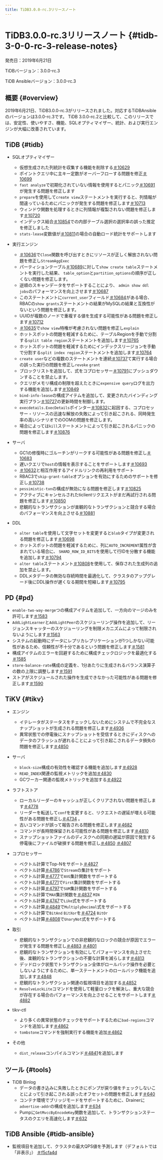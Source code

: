 ```yaml
---
title: TiDB3.0.0-rc.3リリースノート
---
```


# TiDB3.0.0-rc.3リリースノート {#tidb-3-0-0-rc-3-release-notes}

発売日：2019年6月21日

TiDBバージョン：3.0.0-rc.3

TiDB Ansibleバージョン：3.0.0-rc.3

## 概要 {#overview}

2019年6月21日、TiDB3.0.0-rc.3がリリースされました。対応するTiDBAnsibleのバージョンは3.0.0-rc.3です。 TiDB 3.0.0-rc.2と比較して、このリリースでは、安定性、使いやすさ、機能、SQLオプティマイザー、統計、および実行エンジンが大幅に改善されています。

## TiDB {#tidb}

-   SQLオプティマイザー
    -   仮想生成された列統計を収集する機能を削除する[＃10629](https://github.com/pingcap/tidb/pull/10629)
    -   ポイントクエリ中に主キー定数がオーバーフローする問題を修正[＃10699](https://github.com/pingcap/tidb/pull/10699)
    -   `fast analyze`で初期化されていない情報を使用するとパニック[＃10691](https://github.com/pingcap/tidb/pull/10691)が発生する問題を修正します
    -   `prepare`を使用して`create view`ステートメントを実行すると、列情報が間違っているためにパニックが発生する問題を修正します[＃10713](https://github.com/pingcap/tidb/pull/10713)
    -   ウィンドウ関数を処理するときに列情報が複製されない問題を修正します[＃10720](https://github.com/pingcap/tidb/pull/10720)
    -   インデックス結合[＃10854](https://github.com/pingcap/tidb/pull/10854)での内部テーブル選択の選択率の誤った推定を修正しました
    -   `stats-lease`変数値が[＃10811](https://github.com/pingcap/tidb/pull/10811)の場合の自動ロード統計をサポートします

-   実行エンジン
    -   [＃10636](https://github.com/pingcap/tidb/pull/10636)で`Close`関数を呼び出すときにリソースが正しく解放されない問題を修正し`StreamAggExec`
    -   パーティションテーブル[＃10689](https://github.com/pingcap/tidb/pull/10689)に対して`show create table`ステートメントを実行した結果、 `table_option`と`partition_options`の順序が正しくない問題を修正します。
    -   逆順のスキャンデータをサポートすることにより、 `admin show ddl jobs`のパフォーマンスを向上させます[＃10687](https://github.com/pingcap/tidb/pull/10687)
    -   このステートメントに`current_user`フィールド[＃10684](https://github.com/pingcap/tidb/pull/10684)がある場合、RBACの`show grants`ステートメントの結果がMySQLの結果と互換性がないという問題を修正します。
    -   UUIDが複数のノードで重複する値を生成する可能性がある問題を修正します[＃10712](https://github.com/pingcap/tidb/pull/10712)
    -   [＃10635](https://github.com/pingcap/tidb/pull/10635)で`show view`特権が考慮されない問題を修正し`explain`
    -   ホットスポットの問題を軽減するために、テーブルRegionを手動で分割する`split table region`ステートメントを追加します[＃10765](https://github.com/pingcap/tidb/pull/10765)
    -   ホットスポットの問題を軽減するためにインデックスリージョンを手動で分割する`split index region`ステートメントを追加します[＃10764](https://github.com/pingcap/tidb/pull/10764)
    -   `create user`などの複数のステートメントを連続[＃10737](https://github.com/pingcap/tidb/pull/10737)て実行する場合の誤った実行の問題を修正し`revoke` `grant`
    -   ブロックリストを追加して、式をコプロセッサー[＃10791](https://github.com/pingcap/tidb/pull/10791)にプッシュダウンすることを禁止します。
    -   クエリがメモリ構成の制限を超えたときに`expensive query`ログを出力する機能を追加します[＃10849](https://github.com/pingcap/tidb/pull/10849)
    -   `bind-info-lease`の構成アイテムを追加して、変更されたバインディング実行プラン[＃10727](https://github.com/pingcap/tidb/pull/10727)の更新時間を制御します。
    -   `execdetails.ExecDetails`ポインター[＃10832](https://github.com/pingcap/tidb/pull/10832)に起因する、コプロセッサー・リソースの迅速な解放の失敗によって引き起こされる、同時発生率の高いシナリオでのOOMの問題を修正します。
    -   場合によっては`kill`ステートメントによって引き起こされるパニックの問題を修正します[＃10876](https://github.com/pingcap/tidb/pull/10876)

-   サーバ
    -   GC1の修復時にゴルーチンがリークする可能性がある問題を修正し[＃10683](https://github.com/pingcap/tidb/pull/10683)
    -   遅いクエリで`host`の情報を表示することをサポートします[＃10693](https://github.com/pingcap/tidb/pull/10693)
    -   [＃10632](https://github.com/pingcap/tidb/pull/10632)と相互作用するアイドルリンクの再利用をサポート
    -   RBAC3で`skip-grant-table`オプションを有効にするためのサポートを修正し[＃10738](https://github.com/pingcap/tidb/pull/10738)
    -   `pessimistic-txn`の構成が無効になる問題を修正します[＃10825](https://github.com/pingcap/tidb/pull/10825)
    -   アクティブにキャンセルされたticlientリクエストがまだ再試行される問題を修正します[＃10850](https://github.com/pingcap/tidb/pull/10850)
    -   悲観的なトランザクションが楽観的なトランザクションと競合する場合のパフォーマンスを向上させる[＃10881](https://github.com/pingcap/tidb/pull/10881)

-   DDL
    -   `alter table`を使用して文字セットを変更すると`blob`タイプが変更される問題を修正します[＃10698](https://github.com/pingcap/tidb/pull/10698)
    -   ホットスポットの問題を軽減するために、列に`AUTO_INCREMENT`属性が含まれている場合に、 `SHARD_ROW_ID_BITS`を使用して行IDを分散する機能を追加します[＃10794](https://github.com/pingcap/tidb/pull/10794)
    -   `alter table`ステートメント[＃10808](https://github.com/pingcap/tidb/pull/10808)を使用して、保存された生成列の追加を禁止します。
    -   DDLメタデータの無効な存続時間を最適化して、クラスタのアップグレード後にDDL操作が遅くなる期間を短縮します[＃10795](https://github.com/pingcap/tidb/pull/10795)

## PD {#pd}

-   `enable-two-way-merge`つの構成アイテムを追加して、一方向のマージのみを許可します[＃1583](https://github.com/pingcap/pd/pull/1583)
-   `AddLightLearner`と`AddLightPeer`のスケジューリング操作を追加して、リージョンスキャッターのスケジューリングを制限メカニズムによって制限されないようにします[＃1563](https://github.com/pingcap/pd/pull/1563)
-   システムの起動時にデータにレプリカレプリケーションが1つしかない可能性があるため、信頼性が不十分であるという問題を修正します[＃1581](https://github.com/pingcap/pd/pull/1581)
-   構成アイテムのエラーを回避するために構成チェックロジックを最適化する[＃1585](https://github.com/pingcap/pd/pull/1585)
-   `store-balance-rate`構成の定義を、1分あたりに生成されるバランス演算子の数の上限に調整します[＃1591](https://github.com/pingcap/pd/pull/1591)
-   ストアがスケジュールされた操作を生成できなかった可能性がある問題を修正します[＃1590](https://github.com/pingcap/pd/pull/1590)

## TiKV {#tikv}

-   エンジン
    -   イテレータがステータスをチェックしないためにシステムで不完全なスナップショットが生成される問題を修正します[＃4936](https://github.com/tikv/tikv/pull/4936)
    -   異常状態での停電後にスナップショットを受信するときにディスクへのデータのフラッシュが遅れることによって引き起こされるデータ損失の問題を修正します[＃4850](https://github.com/tikv/tikv/pull/4850)

-   サーバ
    -   `block-size`構成の有効性を確認する機能を追加します[＃4928](https://github.com/tikv/tikv/pull/4928)
    -   `READ_INDEX`関連の監視メトリックを追加[＃4830](https://github.com/tikv/tikv/pull/4830)
    -   GCワーカー関連の監視メトリックを追加する[＃4922](https://github.com/tikv/tikv/pull/4922)

-   ラフトストア
    -   ローカルリーダーのキャッシュが正しくクリアされない問題を修正します[＃4778](https://github.com/tikv/tikv/pull/4778)
    -   リーダーを転送して`conf`を変更すると、リクエストの遅延が増える可能性がある問題を修正し[＃4734](https://github.com/tikv/tikv/pull/4734) 。
    -   古いコマンドが誤って報告される問題を修正します[＃4682](https://github.com/tikv/tikv/pull/4682)
    -   コマンドが長時間保留される可能性がある問題を修正します[＃4810](https://github.com/tikv/tikv/pull/4810)
    -   スナップショットファイルのディスクへの同期の遅延が原因で発生する停電後にファイルが破損する問題を修正し[＃4850](https://github.com/tikv/tikv/pull/4850) [＃4807](https://github.com/tikv/tikv/pull/4807)

-   コプロセッサー
    -   ベクトル計算でTop-Nをサポート[＃4827](https://github.com/tikv/tikv/pull/4827)
    -   ベクトル計算[＃4786](https://github.com/tikv/tikv/pull/4786)で`Stream`の集計をサポート
    -   ベクトル計算[＃4777](https://github.com/tikv/tikv/pull/4777)で`AVG`集計関数をサポートする
    -   ベクトル計算[＃4771](https://github.com/tikv/tikv/pull/4771)で`First`集計関数をサポートする
    -   ベクトル計算[＃4797](https://github.com/tikv/tikv/pull/4797)で`SUM`集計関数をサポートする
    -   ベクトル計算で`MAX`集計関数を[＃4837](https://github.com/tikv/tikv/pull/4837) `MIN`
    -   ベクトル計算[＃4747](https://github.com/tikv/tikv/pull/4747)で`Like`式をサポートする
    -   ベクトル計算[＃4849](https://github.com/tikv/tikv/pull/4849)で`MultiplyDecimal`式をサポートする
    -   ベクトル計算で`BitAnd` `BitXor`を[＃4724](https://github.com/tikv/tikv/pull/4724) `BitOr`
    -   ベクトル計算[＃4808](https://github.com/tikv/tikv/pull/4808)で`UnaryNot`式をサポートする

-   取引
    -   悲観的なトランザクションでの非悲観的なロックの競合が原因でエラーが発生する問題を修正し[＃4883](https://github.com/tikv/tikv/pull/4883) [＃4801](https://github.com/tikv/tikv/pull/4801)
    -   悲観的なトランザクションを有効にしてパフォーマンスを向上させた後、楽観的なトランザクションの不要な計算を減らします[＃4813](https://github.com/tikv/tikv/pull/4813)
    -   デッドロック状態でトランザクション全体がロールバック操作を必要としないようにするために、単一ステートメントのロールバック機能を追加します[＃4848](https://github.com/tikv/tikv/pull/4848)
    -   悲観的なトランザクション関連の監視項目を追加する[＃4852](https://github.com/tikv/tikv/pull/4852)
    -   `ResolveLockLite`コマンドを使用して軽量ロックを解決し、重大な競合が存在する場合のパフォーマンスを向上させることをサポートします[＃4882](https://github.com/tikv/tikv/pull/4882)

-   tikv-ctl
    -   より多くの異常状態のチェックをサポートするために`bad-regions`コマンドを追加します[＃4862](https://github.com/tikv/tikv/pull/4862)
    -   `tombstone`コマンドを強制実行する機能を追加[＃4862](https://github.com/tikv/tikv/pull/4862)

-   その他
    -   `dist_release`コンパイルコマンド[＃4841](https://github.com/tikv/tikv/pull/4841)を追加します

## ツール {#tools}

-   TiDB Binlog
    -   データの書き込みに失敗したときにポンプが戻り値をチェックしないことによって引き起こされる誤ったオフセットの問題を修正します[＃640](https://github.com/pingcap/tidb-binlog/pull/640)
    -   コンテナ環境でブリッジモードをサポートするために、Drainerに`advertise-addr`の構成を追加します[＃634](https://github.com/pingcap/tidb-binlog/pull/634)
    -   Pumpに`GetMvccByEncodeKey`関数を追加して、トランザクションステータスのクエリを高速化します[＃632](https://github.com/pingcap/tidb-binlog/pull/632)

## TiDB Ansible {#tidb-ansible}

-   監視項目を追加して、クラスタの最大QPS値を予測します（デフォルトでは「非表示」） [＃f5cfa4d](https://github.com/pingcap/tidb-ansible/commit/f5cfa4d903bbcd77e01eddc8d31eabb6e6157f73)
